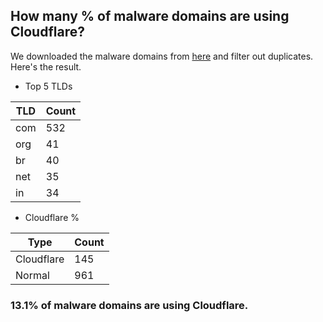 ## How many % of malware domains are using Cloudflare?


We downloaded the malware domains from [here](https://urlhaus.abuse.ch) and filter out duplicates.
Here's the result.


[//]: # (start replacement)


- Top 5 TLDs

| TLD | Count |
| --- | --- |
| com | 532 |
| org | 41 |
| br | 40 |
| net | 35 |
| in | 34 |


- Cloudflare %

| Type | Count |
| --- | --- |
| Cloudflare | 145 |
| Normal | 961 |


### 13.1% of malware domains are using Cloudflare.